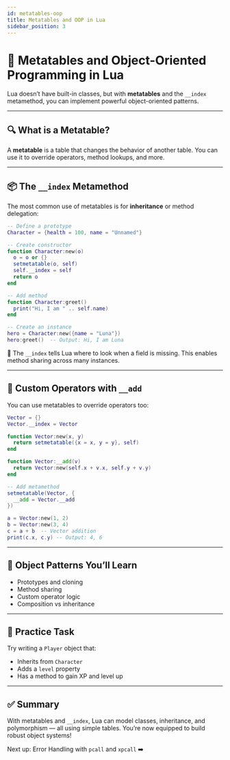 ```yaml
---
id: metatables-oop
title: Metatables and OOP in Lua
sidebar_position: 3
---
```


# 🧠 Metatables and Object-Oriented Programming in Lua

Lua doesn’t have built-in classes, but with **metatables** and the `__index` metamethod, you can implement powerful object-oriented patterns.

---

## 🔍 What is a Metatable?

A **metatable** is a table that changes the behavior of another table. You can use it to override operators, method lookups, and more.

---

## 📦 The `__index` Metamethod

The most common use of metatables is for **inheritance** or method delegation:

```lua
-- Define a prototype
Character = {health = 100, name = "Unnamed"}

-- Create constructor
function Character:new(o)
  o = o or {}
  setmetatable(o, self)
  self.__index = self
  return o
end

-- Add method
function Character:greet()
  print("Hi, I am " .. self.name)
end

-- Create an instance
hero = Character:new({name = "Luna"})
hero:greet()  -- Output: Hi, I am Luna
```

🧠 The `__index` tells Lua where to look when a field is missing. This enables method sharing across many instances.

---

## 🧱 Custom Operators with `__add`

You can use metatables to override operators too:

```lua
Vector = {}
Vector.__index = Vector

function Vector:new(x, y)
  return setmetatable({x = x, y = y}, self)
end

function Vector:__add(v)
  return Vector:new(self.x + v.x, self.y + v.y)
end

-- Add metamethod
setmetatable(Vector, {
  __add = Vector.__add
})

a = Vector:new(1, 2)
b = Vector:new(3, 4)
c = a + b  -- Vector addition
print(c.x, c.y) -- Output: 4, 6
```

---

## 🧩 Object Patterns You’ll Learn

- Prototypes and cloning
- Method sharing
- Custom operator logic
- Composition vs inheritance

---

## 🔧 Practice Task

Try writing a `Player` object that:

- Inherits from `Character`
- Adds a `level` property
- Has a method to gain XP and level up

---

## ✅ Summary

With metatables and `__index`, Lua can model classes, inheritance, and polymorphism — all using simple tables. You’re now equipped to build robust object systems!

Next up: Error Handling with `pcall` and `xpcall` ➡️
